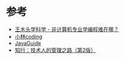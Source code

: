 # 参考

* [王木头学科学 - 非计算机专业学编程难在哪？](https://www.bilibili.com/video/BV123411p7rf/?spm\_id\_from=333.999.0.0\&vd\_source=0a2a7bbb315efb16fa0d35b69437bbbb)
* [小林coding](https://xiaolincoding.com/)
* [JavaGuide](https://javaguide.cn/)
* [知行：技术人的管理之路（第2版）](https://weread.qq.com/web/bookDetail/c3032820813ab8038g014ada)
